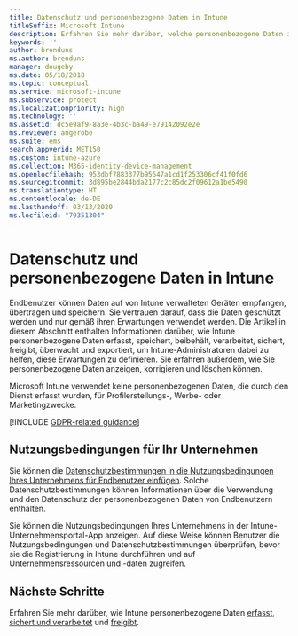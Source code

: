 ```yaml
---
title: Datenschutz und personenbezogene Daten in Intune
titleSuffix: Microsoft Intune
description: Erfahren Sie mehr darüber, welche personenbezogene Daten in Intune erfasst und verarbeitet werden.
keywords: ''
author: brenduns
ms.author: brenduns
manager: dougeby
ms.date: 05/18/2018
ms.topic: conceptual
ms.service: microsoft-intune
ms.subservice: protect
ms.localizationpriority: high
ms.technology: ''
ms.assetid: dc5e9af9-8a3e-4b3c-ba49-e79142092e2e
ms.reviewer: angerobe
ms.suite: ems
search.appverid: MET150
ms.custom: intune-azure
ms.collection: M365-identity-device-management
ms.openlocfilehash: 953dbf7883377b95647a1cd1f253306cf41f0fd6
ms.sourcegitcommit: 3d895be2844bda2177c2c85dc2f09612a1be5490
ms.translationtype: HT
ms.contentlocale: de-DE
ms.lasthandoff: 03/13/2020
ms.locfileid: "79351304"
---
```

# <a name="privacy-and-personal-data-in-intune"></a>Datenschutz und personenbezogene Daten in Intune

Endbenutzer können Daten auf von Intune verwalteten Geräten empfangen, übertragen und speichern. Sie vertrauen darauf, dass die Daten geschützt werden und nur gemäß ihren Erwartungen verwendet werden. Die Artikel in diesem Abschnitt enthalten Informationen darüber, wie Intune personenbezogene Daten erfasst, speichert, beibehält, verarbeitet, sichert, freigibt, überwacht und exportiert, um Intune-Administratoren dabei zu helfen, diese Erwartungen zu definieren. Sie erfahren außerdem, wie Sie personenbezogene Daten anzeigen, korrigieren und löschen können.

Microsoft Intune verwendet keine personenbezogenen Daten, die durch den Dienst erfasst wurden, für Profilerstellungs-, Werbe- oder Marketingzwecke.

[!INCLUDE [GDPR-related guidance](../includes/gdpr-dsr-and-stp-note.md)]

## <a name="your-company-terms-and-conditions"></a>Nutzungsbedingungen für Ihr Unternehmen

Sie können die [Datenschutzbestimmungen in die Nutzungsbedingungen Ihres Unternehmens für Endbenutzer einfügen](../apps/company-portal-app.md). Solche Datenschutzbestimmungen können Informationen über die Verwendung und den Datenschutz der personenbezogenen Daten von Endbenutzern enthalten.

Sie können die Nutzungsbedingungen Ihres Unternehmens in der Intune-Unternehmensportal-App anzeigen. Auf diese Weise können Benutzer die Nutzungsbedingungen und Datenschutzbestimmungen überprüfen, bevor sie die Registrierung in Intune durchführen und auf Unternehmensressourcen und -daten zugreifen.

## <a name="next-steps"></a>Nächste Schritte

Erfahren Sie mehr darüber, wie Intune personenbezogene Daten [erfasst](privacy-data-collect.md), [sichert und verarbeitet](privacy-data-store-process.md) und [freigibt](privacy-data-secure-share.md). 
